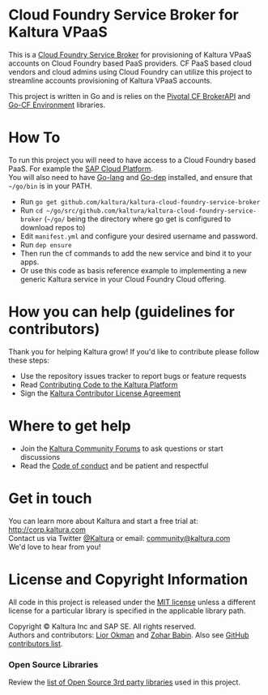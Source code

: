 # Cloud Foundry Service Broker for Kaltura VPaaS

This is a [Cloud Foundry Service Broker](https://www.openservicebrokerapi.org/) for provisioning of Kaltura VPaaS accounts on Cloud Foundry based PaaS providers. CF PaaS based cloud vendors and cloud admins using Cloud Foundry can utilize this project to streamline accounts provisioning of Kaltura VPaaS accounts. 

This project is written in Go and is relies on the [Pivotal CF BrokerAPI](https://github.com/pivotal-cf/brokerapi) and [Go-CF Environment](https://github.com/cloudfoundry-community/go-cfenv) libraries.

# How To

To run this project you will need to have access to a Cloud Foundry based PaaS. For example the [SAP Cloud Platform](https://cloudplatform.sap.com/index.html).  
You will also need to have [Go-lang](https://golang.org/) and [Go-dep](https://golang.github.io/dep/) installed, and ensure that `~/go/bin` is in your PATH.

* Run `go get github.com/kaltura/kaltura-cloud-foundry-service-broker`
* Run `cd ~/go/src/github.com/kaltura/kaltura-cloud-foundry-service-broker` (`~/go/` being the directory where go get is configured to download repos to)
* Edit `manifest.yml` and configure your desired username and password.
* Run `dep ensure`
* Then run the cf commands to add the new service and bind it to your apps.
* Or use this code as basis reference example to implementing a new generic Kaltura service in your Cloud Foundry Cloud offering.

# How you can help (guidelines for contributors) 
Thank you for helping Kaltura grow! If you'd like to contribute please follow these steps:
* Use the repository issues tracker to report bugs or feature requests
* Read [Contributing Code to the Kaltura Platform](https://github.com/kaltura/platform-install-packages/blob/master/doc/Contributing-to-the-Kaltura-Platform.md)
* Sign the [Kaltura Contributor License Agreement](https://agentcontribs.kaltura.org/)

# Where to get help
* Join the [Kaltura Community Forums](https://forum.kaltura.org/) to ask questions or start discussions
* Read the [Code of conduct](https://forum.kaltura.org/faq) and be patient and respectful

# Get in touch
You can learn more about Kaltura and start a free trial at: http://corp.kaltura.com    
Contact us via Twitter [@Kaltura](https://twitter.com/Kaltura) or email: community@kaltura.com  
We'd love to hear from you!

# License and Copyright Information
All code in this project is released under the [MIT license](https://github.com/kaltura/kaltura-cloud-foundry-service-broker/blob/master/LICENSE) unless a different license for a particular library is specified in the applicable library path.   

Copyright © Kaltura Inc and SAP SE. All rights reserved.   
Authors and contributors: [Lior Okman](https://github.com/liorokman/) and [Zohar Babin](https://github.com/zoharbabin). Also see [GitHub contributors list](https://github.com/kaltura/kaltura-cloud-foundry-service-broker/graphs/contributors).  

### Open Source Libraries
Review the [list of Open Source 3rd party libraries](open-source-libraries.md) used in this project.
